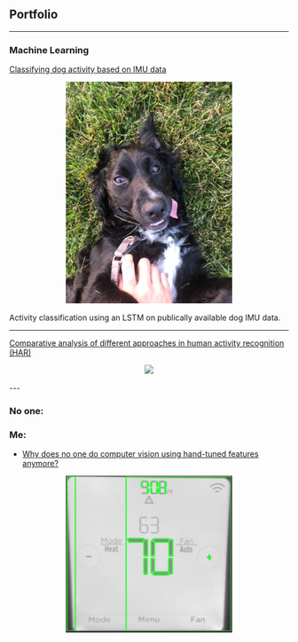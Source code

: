 ## Portfolio

---

### Machine Learning

[Classifying dog activity based on IMU data](/dog_imu_analysis)
<p align="center">
<img src="images/dog_imu_analysis/sato_grass.JPG" alt="app-screen" width="300"/>
</p>
Activity classification using an LSTM on publically available dog IMU data. 
<!-- [Jupyter Notebook](https://7969a929c4f90c0e-dot-us-west1.notebooks.googleusercontent.com/lab?authuser=0&username=Kristine_Chen) -->

---
[Comparative analysis of different approaches in human activity recognition (HAR)](/pdf/sample_presentation.pdf)
<p align="center">
<img src="images/dummy_thumbnail.jpg?raw=true"/>
</p>
---

### No one: 
### Me:

- [Why does no one do computer vision using hand-tuned features anymore?](http://example.com/)
<p align="center">
<img src="images/hand_tuned_cv_thermostat/segmentation_is_hard.png" alt="app-screen" width="300"/>
</p>
<!--
[Project 3 Title](http://example.com/)
<img src="images/dummy_thumbnail.jpg?raw=true"/>

---
### Embedded Software

- [Project 1 Title](http://example.com/)
- [Project 2 Title](http://example.com/)
- [Project 3 Title](http://example.com/)
- [Project 4 Title](http://example.com/)
- [Project 5 Title](http://example.com/)
---
-->



---
<p style="font-size:11px">Page template forked from <a href="https://github.com/evanca/quick-portfolio">evanca</a></p>
<!-- Remove above link if you don't want to attibute -->
